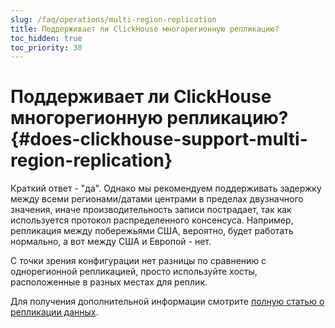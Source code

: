 ```yaml
---
slug: /faq/operations/multi-region-replication
title: Поддерживает ли ClickHouse многорегионную репликацию?
toc_hidden: true
toc_priority: 30
---
```



# Поддерживает ли ClickHouse многорегионную репликацию? {#does-clickhouse-support-multi-region-replication}

Краткий ответ - "да". Однако мы рекомендуем поддерживать задержку между всеми регионами/датами центрами в пределах двузначного значения, иначе производительность записи пострадает, так как используется протокол распределенного консенсуса. Например, репликация между побережьями США, вероятно, будет работать нормально, а вот между США и Европой - нет.

С точки зрения конфигурации нет разницы по сравнению с однорегионной репликацией, просто используйте хосты, расположенные в разных местах для реплик.

Для получения дополнительной информации смотрите [полную статью о репликации данных](../../engines/table-engines/mergetree-family/replication.md).
